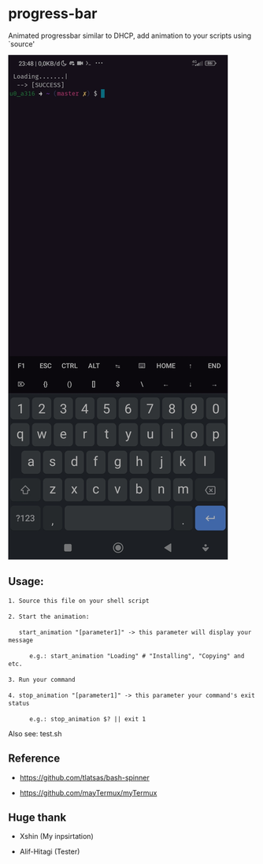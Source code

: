 # progress-bar

Animated progressbar similar to DHCP, add animation to your scripts using `source'

[![Preview](https://github.com/luisadha/progress-bar/blob/db9cded2f800f6aea8baf4afb9c4f5ce4854f7b9/thumb.jpg)](https://youtube.com/shorts/GtcwPmhZ62k?feature=share)

## Usage:

    1. Source this file on your shell script

    2. Start the animation:

       start_animation "[parameter1]" -> this parameter will display your message

          e.g.: start_animation "Loading" # "Installing", "Copying" and etc.

    3. Run your command

    4. stop_animation "[parameter1]" -> this parameter your command's exit status

          e.g.: stop_animation $? || exit 1

 Also see: test.sh


## Reference 

- https://github.com/tlatsas/bash-spinner

- https://github.com/mayTermux/myTermux

## Huge thank

* Xshin (My inpsirtation)

* Alif-Hitagi (Tester)
